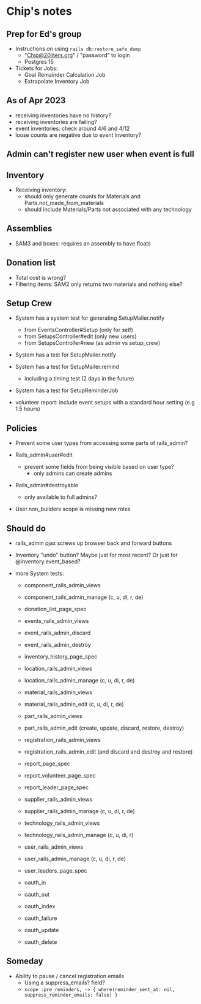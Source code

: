 # Chip's notes

## Prep for Ed's group
- Instructions on using `rails db:restore_safe_dump`
  - "Chip@20liters.org" / "password" to login
  - Postgres 15
- Tickets for Jobs:
  - Goal Remainder Calculation Job
  - Extrapolate Inventory Job

## As of Apr 2023
- receiving inventories have no history?
- receiving inventories are failing?
- event inventories: check around 4/6 and 4/12
- loose counts are negative due to event inventory?

## Admin can't register new user when event is full

## Inventory

- Receiving inventory:
  - should only generate counts for Materials and Parts.not_made_from_materials
  - should include Materials/Parts not associated with any technology

## Assemblies

- SAM3 and boxes: requires an assembly to have floats

## Donation list

- Total cost is wrong?
- Filtering items: SAM2 only returns two materials and nothing else?

## Setup Crew

- System has a system test for generating SetupMailer.notify
  - from EventsController#Setup (only for self)
  - from SetupsController#edit (only new users)
  - from SetupsController#new (as admin vs setup_crew)
- System has a test for SetupMailer.notify
- System has a test for SetupMailer.remind
  - including a timing test (2 days in the future)
- System has a test for SetupReminderJob

- volunteer report: include event setups with a standard hour setting (e.g 1.5 hours)

## Policies

- Prevent some user types from accessing some parts of rails_admin?

- Rails_admin#user#edit

  - prevent some fields from being visible based on user type?
    - only admins can create admins

- Rails_admin#destroyable

  - only available to full admins?

- User.non_builders scope is missing new roles

## Should do

- rails_admin pjax screws up browser back and forward buttons

- Inventory "undo" button? Maybe just for most recent? Or just for @inventory.event_based?

- more System tests:

  - component_rails_admin_views
  - component_rails_admin_manage (c, u, di, r, de)

  - donation_list_page_spec

  - events_rails_admin_views
  - event_rails_admin_discard
  - event_rails_admin_destroy

  - inventory_history_page_spec

  - location_rails_admin_views
  - location_rails_admin_manage (c, u, di, r, de)

  - material_rails_admin_views
  - material_rails_admin_edit (c, u, di, r, de)

  - part_rails_admin_views
  - part_rails_admin_edit (create, update, discard, restore, destroy)

  - registration_rails_admin_views
  - registration_rails_admin_edit (and discard and destroy and restore)

  - report_page_spec
  - report_volunteer_page_spec
  - report_leader_page_spec

  - supplier_rails_admin_views
  - supplier_rails_admin_manage (c, u, di, r, de)

  - technology_rails_admin_views
  - technology_rails_admin_manage (c, u, di, r)

  - user_rails_admin_views
  - user_rails_admin_manage (c, u, di, r, de)
  - user_leaders_page_spec

  - oauth_in
  - oauth_out
  - oauth_index
  - oauth_failure
  - oauth_update
  - oauth_delete

## Someday

- Ability to pause / cancel registration emails
  - Using a suppress_emails? field?
  - `scope :pre_reminders, -> { where(reminder_sent_at: nil, suppress_reminder_emails: false) }`
